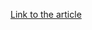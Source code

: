 [Link to the article](https://thehackernews.com/2025/05/iranian-hackers-maintain-2-year-access.html)
